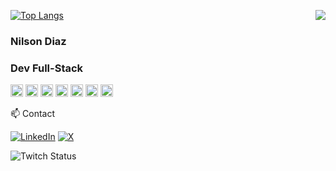 
 <a href="https://github.com/spring-mirage/github-readme-stats" ><img align="right" src="https://github-readme-stats.vercel.app/api/top-langs/?username=spring-mirage&layout=compact&theme=material-palenight&hide_border=true" /></a>

 [![Top Langs](https://github-readme-stats.vercel.app/api/top-langs/?username=spring-mirage&layout=donut-vertical)](https://github.com/spring-mirage/github-readme-stats)
 
###   Nilson Diaz
###   Dev Full-Stack
  
<code><img height="20" alt="JavaScript" src="https://img.icons8.com/color/48/javascript--v1.png"></code>
<code><img height="20" alt="React" src="https://img.icons8.com/office/40/react.png"></code>
<code><img height="20" alt="Tailwind" src="https://img.icons8.com/color/48/tailwindcss.png"></code>
<code><img height="20" alt="MongoDB" src="https://img.icons8.com/color/48/mongodb.png"></code> 
<code><img height="20" alt="Nodejs" src="https://img.icons8.com/color/48/nodejs.png"></code> 
<code><img height="20" alt="Java" src="https://img.icons8.com/color/48/java-coffee-cup-logo--v1.png"></code> 
<code><img height="20" alt="Python" src="https://img.icons8.com/color/48/python--v1.png"></code> 

📫 Contact 
 

[![LinkedIn](https://img.shields.io/badge/LinkedIn-8A2BE2?style=for-the-badge&logo=linkedin&logoColor=white)](www.linkedin.com/in/spring-mirage)
[![X](https://img.shields.io/badge/X-8A2BE2?style=for-the-badge&logo=twitter&logoColor=Black)](https://www.twitter.com/springmiragelol)

![Twitch Status](https://img.shields.io/twitch/status/springmiragelol)
